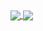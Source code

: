<a href="#">
  <img align="center" src="https://github-readme-stats.vercel.app/api?username=fc1943s&hide_title=true&show_icons=true&theme=slateorange&count_private=true&line_height=20&hide_rank=true" />
</a>
<a href="#">
  <img align="center" src="https://github-readme-stats.vercel.app/api/top-langs/?username=fc1943s&hide_title=true&theme=slateorange&langs_count=6&layout=compact" />
</a>
